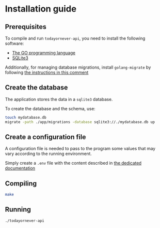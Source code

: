 # Installation guide

## Prerequisites

To compile and run `todayornever-api`, you need to install the following software:

- [The GO programming language](https://go.dev/)
- [SQLite3](https://www.sqlite.org/)

Additionally, for managing database migrations, install `golang-migrate` by following [the instructions in this comment](https://github.com/golang-migrate/migrate/issues/670#issuecomment-1118029997)

## Create the database

The application stores the data in a `sqlite3` database.

To create the database and the schema, use:

```sh
touch mydatabase.db
migrate -path ./app/migrations -database sqlite3://./mydatabase.db up
```

## Create a configuration file

A configuration file is needed to pass to the program some values that may vary according to the running environment.

Simply create a `.env` file with the content described in [the dedicated documentation](./configuration.md)

## Compiling

```sh
make
```

## Running

```sh
./todayornever-api
```
